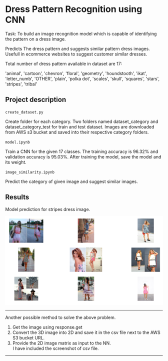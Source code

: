 # Dress Pattern Recognition using CNN

Task: To build an image recognition model which is capable of identifying the pattern on a dress image.

Predicts The dress pattern and suggests similar pattern dress images. Usefull in ecommerce websites to suggest customer similar dresses.

Total number of dress pattern available in dataset are 17: 

'animal', 'cartoon', 'chevron', 'floral', 'geometry', 'houndstooth', 'ikat', 'letter_numb', 'OTHER', 'plain', 'polka dot', 'scales', 'skull', 'squares', 'stars', 'stripes', 'tribal'


## Project description

`create_dataset.py`


Create folder for each category. Two folders named dataset_category and dataset_category_test for train and test dataset. 
Images are downloaded from AWS s3 bucket and saved into their respective category folders.



`model.ipynb `

Train a CNN for the given 17 classes. The training accuracy is 96.32% and validation accuracy is 95.03%.
After training the model, save the model and its weight.


`image_similarity.ipynb`

Predict the category of given image and suggest similar images.


## Results
Model prediction for stripes dress image.

![Prediction](https://github.com/aakashjhawar/dress-pattern-recognition-using-CNN/blob/master/prediction.png)

---

Another possible method to solve the above problem.

1. Get the image using response.get
2. Convert the 3D image into 2D and save it in the csv file next to the AWS S3 bucket URL.
3. Provide the 2D image matrix as input to the NN.  
I have included the screenshot of csv file.


---
